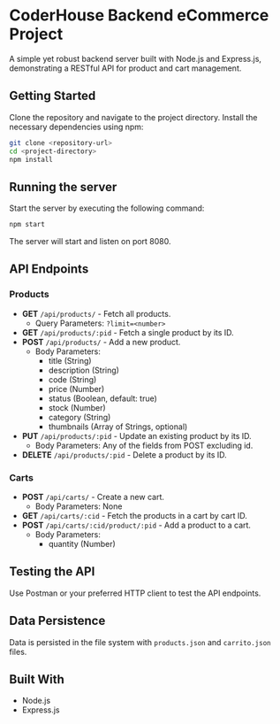 # CoderHouse Backend eCommerce Project

A simple yet robust backend server built with Node.js and Express.js, demonstrating a RESTful API for product and cart management. 

## Getting Started

Clone the repository and navigate to the project directory. Install the necessary dependencies using npm:

```bash
git clone <repository-url>
cd <project-directory>
npm install
```

## Running the server

Start the server by executing the following command:

```bash
npm start
```

The server will start and listen on port 8080.

## API Endpoints

### Products
- **GET** `/api/products/` - Fetch all products.
  - Query Parameters: `?limit=<number>`
- **GET** `/api/products/:pid` - Fetch a single product by its ID.
- **POST** `/api/products/` - Add a new product.
  - Body Parameters:
    - title (String)
    - description (String)
    - code (String)
    - price (Number)
    - status (Boolean, default: true)
    - stock (Number)
    - category (String)
    - thumbnails (Array of Strings, optional)
- **PUT** `/api/products/:pid` - Update an existing product by its ID.
  - Body Parameters: Any of the fields from POST excluding id.
- **DELETE** `/api/products/:pid` - Delete a product by its ID.

### Carts
- **POST** `/api/carts/` - Create a new cart.
  - Body Parameters: None
- **GET** `/api/carts/:cid` - Fetch the products in a cart by cart ID.
- **POST** `/api/carts/:cid/product/:pid` - Add a product to a cart.
  - Body Parameters:
    - quantity (Number)

## Testing the API

Use Postman or your preferred HTTP client to test the API endpoints.

## Data Persistence

Data is persisted in the file system with `products.json` and `carrito.json` files.

## Built With
- Node.js
- Express.js
